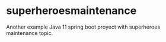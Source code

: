 # superheroesmaintenance
Another example Java 11 spring boot proyect with  superheroes maintenance topic.
